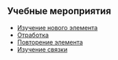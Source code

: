 ## Учебные мероприятия
- [Изучение нового элемента](001aИзучениеновогоэлемента.md)
- [Отработка](001cОтработка.md)
- [Повторение элемента](001bПовторениеэлемента.md)
- [Изучение связки](001dИзучениесвязки.md)

